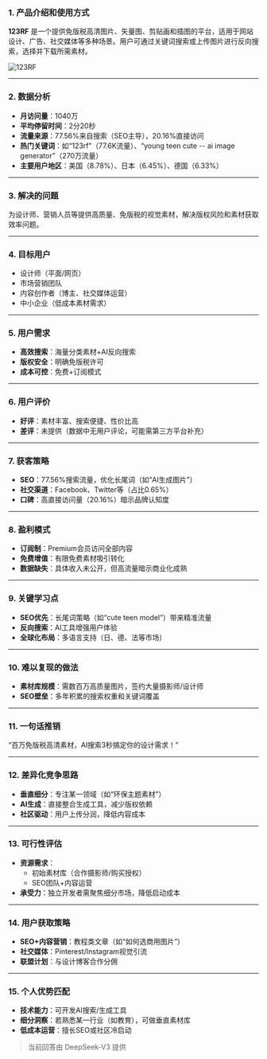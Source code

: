 ### 1. 产品介绍和使用方式  
**123RF** 是一个提供免版税高清图片、矢量图、剪贴画和插图的平台，适用于网站设计、广告、社交媒体等多种场景。用户可通过关键词搜索或上传图片进行反向搜索，选择并下载所需素材。  

![123RF](https://cdn-images.toolify.ai/168684700829131754.jpg)  

---  
### 2. 数据分析  
- **月访问量**：1040万  
- **平均停留时间**：2分20秒  
- **流量来源**：77.56%来自搜索（SEO主导），20.16%直接访问  
- **热门关键词**：如“123rf”（77.6K流量）、“young teen cute -- ai image generator”（270万流量）  
- **主要用户地区**：美国（8.78%）、日本（6.45%）、德国（6.33%）  

---  
### 3. 解决的问题  
为设计师、营销人员等提供高质量、免版税的视觉素材，解决版权风险和素材获取效率问题。  

---  
### 4. 目标用户  
- 设计师（平面/网页）  
- 市场营销团队  
- 内容创作者（博主、社交媒体运营）  
- 中小企业（低成本素材需求）  

---  
### 5. 用户需求  
- **高效搜索**：海量分类素材+AI反向搜索  
- **版权安全**：明确免版税许可  
- **成本可控**：免费+订阅模式  

---  
### 6. 用户评价  
- **好评**：素材丰富、搜索便捷、性价比高  
- **差评**：未提供（数据中无用户评论，可能需第三方平台补充）  

---  
### 7. 获客策略  
- **SEO**：77.56%搜索流量，优化长尾词（如“AI生成图片”）  
- **社交渠道**：Facebook、Twitter等（占比0.65%）  
- **口碑**：高直接访问量（20.16%）暗示品牌认知度  

---  
### 8. 盈利模式  
- **订阅制**：Premium会员访问全部内容  
- **免费增值**：有限免费素材吸引转化  
- **数据缺失**：具体收入未公开，但高流量暗示商业化成熟  

---  
### 9. 关键学习点  
- **SEO优先**：长尾词策略（如“cute teen model”）带来精准流量  
- **反向搜索**：AI工具增强用户体验  
- **全球化布局**：多语言支持（日、德、法等市场）  

---  
### 10. 难以复现的做法  
- **素材库规模**：需数百万高质量图片，签约大量摄影师/设计师  
- **SEO壁垒**：多年积累的搜索权重和关键词覆盖  

---  
### 11. 一句话推销  
“百万免版税高清素材，AI搜索3秒搞定你的设计需求！”  

---  
### 12. 差异化竞争思路  
- **垂直细分**：专注某一领域（如“环保主题素材”）  
- **AI生成**：直接整合生成工具，减少版权依赖  
- **社区驱动**：用户上传分润，降低内容成本  

---  
### 13. 可行性评估  
- **资源需求**：  
  - 初始素材库（合作摄影师/购买授权）  
  - SEO团队+内容运营  
- **承受力**：独立开发者需聚焦细分市场，降低启动成本  

---  
### 14. 用户获取策略  
- **SEO+内容营销**：教程类文章（如“如何选商用图片”）  
- **社交媒体**：Pinterest/Instagram视觉引流  
- **联盟计划**：与设计博客合作分佣  

---  
### 15. 个人优势匹配  
- **技术能力**：可开发AI搜索/生成工具  
- **细分洞察**：若熟悉某一行业（如教育），可做垂直素材库  
- **低成本运营**：擅长SEO或社区冷启动  

> 当前回答由 DeepSeek-V3 提供
